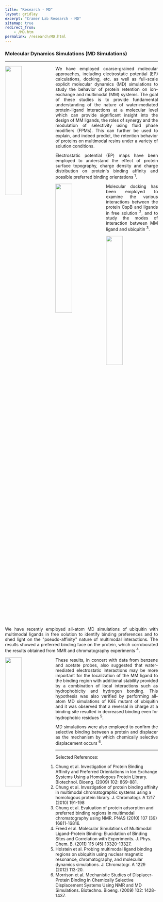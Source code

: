 ```yaml
---
title: "Research - MD"
layout: gridlay
excerpt: "Cramer Lab Research - MD"
sitemap: true
redirect_from:
    - /MD.htm
permalink: /research/MD.html
---
```

### Molecular Dynamics Simulations (MD Simulations)
---

<div class="row">
<div class="clearfix">

  <img src="{{ site.url }}{{ site.baseurl }}/assets/images/respic/md1.jpg" class="img-responsive" width="33%" style="float: left" />
  <p style="text-align:justify;">We have employed coarse-grained molecular approaches, including electrostatic potential (EP) calculations, docking, etc. as well as full-scale explicit molecular dynamics (MD) simulations to study the behavior of protein retention on ion-exchange and multimodal (MM) systems. The goal of these studies is to provide fundamental understanding of the nature of water-mediated protein-ligand interactions at a molecular level which can provide significant insight into the design of MM ligands, the roles of synergy and the modulation of selectivity using fluid phase modifiers (FPMs). This can further be used to explain, and indeed predict, the retention behavior of proteins on multimodal resins under a variety of solution conditions.</p>
  <p style="text-align:justify;">Electrostatic potential (EP) maps have been employed to understand the effect of protein surface topography, charge density and charge distribution on protein's binding affinity and possible preferred binding orientations <sup>1</sup>.</p>
</div>
</div>

<div class="row">
<div class="clearfix">

  <img src="{{ site.url }}{{ site.baseurl }}/assets/images/respic/md2.jpg" class="img-responsive" width="33%" style="float: left" />
  <p style="text-align:justify;">Molecular docking has been employed to examine the various interactions between the protein CspB and ligands in free solution <sup>2</sup>, and to study the modes of interaction between MM ligand and ubiquitin <sup>3</sup>.</p>
</div>
</div>

<div class="row">
<div class="clearfix">

  <img src="{{ site.url }}{{ site.baseurl }}/assets/images/respic/md4.jpg" class="img-responsive" width="33%" style="float: left" />
  <p style="text-align:justify;">We have recently employed all-atom MD simulations of ubiquitin with multimodal ligands in free solution to identify binding preferences and to shed light on the "pseudo-affinity" nature of multimodal interactions. The results showed a preferred binding face on the protein, which corroborated the results obtained from NMR and chromatography experiments <sup>4</sup>.</p>
</div>
</div>

<div class="row">
<div class="clearfix">

  <img src="{{ site.url }}{{ site.baseurl }}/assets/images/respic/md5.jpg" class="img-responsive" width="33%" style="float: left" />
  <p style="text-align:justify;">These results, in concert with data from benzene and acetate probes, also suggested that water-mediated electrostatic interactions may be more important for the localization of the MM ligand to the binding region with additional stability provided by a combination of local interactions such as hydrophobicity and hydrogen bonding. This hypothesis was also verified by performing all-atom MD simulations of K6E mutant of ubiquitin and it was observed that a reversal in charge at a binding site resulted in decreased binding even for hydrophobic residues <sup>5</sup>.</p>
  <p style="text-align:justify;">MD simulations were also employed to confirm the selective binding between a protein and displacer as the mechanism by which chemically selective displacement occurs <sup>6</sup>.</p>
</div>
</div>

---
Selected References:
1. Chung et al. Investigation of Protein Binding Affinity and Preferred Orientations in Ion Exchange Systems Using a Homologous Protein Library. Biotechnol. Bioeng. (2009) 102: 869-881.
2. Chung et al. Investigation of protein binding affinity in multimodal chromatographic systems using a homologous protein library. J. Chromatogr. A 1217 (2010) 191-198
3. Chung et al. Evaluation of protein adsorption and preferred binding regions in multimodal chromatography using NMR. PNAS (2010) 107 (39) 16811-16816.
4. Freed el al. Molecular Simulations of Multimodal Ligand-Protein Binding: Elucidation of Binding Sites and Correlation with Experiments. J. Phys. Chem. B. (2011) 115 (45) 13320-13327.
5. Holstein et al. Probing multimodal ligand binding regions on ubiquitin using nuclear magnetic resonance, chromatography, and molecular dynamics simulations. J. Chromatogr. A 1229 (2012) 113-20.
6. Morrison et al. Mechanistic Studies of Displacer-Protein Binding in Chemically Selective Displacement Systems Using NMR and MD Simulations. Biotechno. Bioeng. (2009) 102: 1428-1437.
